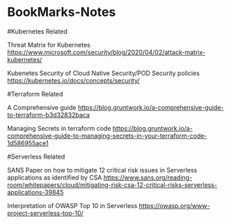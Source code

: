 # BookMarks-Notes

#Kubernetes Related

Threat Matrix for Kubernetes
https://www.microsoft.com/security/blog/2020/04/02/attack-matrix-kubernetes/

Kubenetes Security of Cloud Native Security/POD Security policies
https://kubernetes.io/docs/concepts/security/

#Terraform Related

A Comprehensive guide
https://blog.gruntwork.io/a-comprehensive-guide-to-terraform-b3d32832baca

Managing Secrets in terraform code
https://blog.gruntwork.io/a-comprehensive-guide-to-managing-secrets-in-your-terraform-code-1d586955ace1

#Serverless Related

SANS Paper on how to mitigate 12 critical risk issues in Serverless applications as identified by CSA
https://www.sans.org/reading-room/whitepapers/cloud/mitigating-risk-csa-12-critical-risks-serverless-applications-39845

Interpretation of OWASP Top 10 in Serverless
https://owasp.org/www-project-serverless-top-10/


